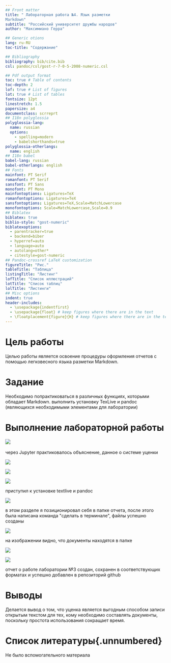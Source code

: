 ```yaml
---
## Front matter
title: " Лабораторная работа №4. Язык разметки
Markdown"
subtitle: "Российский университет дружбы народов"
author: "Максимиано Герра"

## Generic otions
lang: ru-RU
toc-title: "Содержание"

## Bibliography
bibliography: bib/cite.bib
csl: pandoc/csl/gost-r-7-0-5-2008-numeric.csl

## Pdf output format
toc: true # Table of contents
toc-depth: 2
lof: true # List of figures
lot: true # List of tables
fontsize: 12pt
linestretch: 1.5
papersize: a4
documentclass: scrreprt
## I18n polyglossia
polyglossia-lang:
  name: russian
  options:
	- spelling=modern
	- babelshorthands=true
polyglossia-otherlangs:
  name: english
## I18n babel
babel-lang: russian
babel-otherlangs: english
## Fonts
mainfont: PT Serif
romanfont: PT Serif
sansfont: PT Sans
monofont: PT Mono
mainfontoptions: Ligatures=TeX
romanfontoptions: Ligatures=TeX
sansfontoptions: Ligatures=TeX,Scale=MatchLowercase
monofontoptions: Scale=MatchLowercase,Scale=0.9
## Biblatex
biblatex: true
biblio-style: "gost-numeric"
biblatexoptions:
  - parentracker=true
  - backend=biber
  - hyperref=auto
  - language=auto
  - autolang=other*
  - citestyle=gost-numeric
## Pandoc-crossref LaTeX customization
figureTitle: "Рис."
tableTitle: "Таблица"
listingTitle: "Листинг"
lofTitle: "Список иллюстраций"
lotTitle: "Список таблиц"
lolTitle: "Листинги"
## Misc options
indent: true
header-includes:
  - \usepackage{indentfirst}
  - \usepackage{float} # keep figures where there are in the text
  - \floatplacement{figure}{H} # keep figures where there are in the text
---
```


# Цель работы

Целью работы является освоение процедуры оформления отчетов с помощью легковесного языка разметки Markdown.

# Задание

Необходимо попрактиковаться в различных функциях, которыми обладает Markdown. выполнить установку TexLive и pandoc (являющихся необходимыми элементами для лаборатории)

# Выполнение лабораторной работы

﻿![](/home/gagerra/Загрузки/lab4/Aspose.Words.21b6220f-6dfa-476f-bfc9-ba9e36c8eb21.001.png)

через Jupyter практиковалось объяснение, данное о системе уценки

![](/home/gagerra/Загрузки/lab4/Aspose.Words.21b6220f-6dfa-476f-bfc9-ba9e36c8eb21.002.png)

![](/home/gagerra/Загрузки/lab4/Aspose.Words.21b6220f-6dfa-476f-bfc9-ba9e36c8eb21.003.png)

![](/home/gagerra/Загрузки/lab4/Aspose.Words.21b6220f-6dfa-476f-bfc9-ba9e36c8eb21.004.png)

приступил к установке textlive и pandoc

![](/home/gagerra/Загрузки/lab4/Aspose.Words.21b6220f-6dfa-476f-bfc9-ba9e36c8eb21.005.png)

в этом разделе я позиционировал себя в папке отчета, после этого была написана команда "сделать в терминале", файлы успешно созданы

![](/home/gagerra/Загрузки/lab4/Aspose.Words.21b6220f-6dfa-476f-bfc9-ba9e36c8eb21.006.png)

на изображении видно, что документы находятся в папке

![](/home/gagerra/Загрузки/lab4/Aspose.Words.21b6220f-6dfa-476f-bfc9-ba9e36c8eb21.007.png)

![](/home/gagerra/Загрузки/lab4/Aspose.Words.21b6220f-6dfa-476f-bfc9-ba9e36c8eb21.008.png)

отчет о работе лаборатории №3 создан, сохранен в соответствующих форматах и ​​успешно добавлен в репозиторий github

# Выводы

Делается вывод о том, что уценка является выгодным способом записи открытым текстом для тех, кому необходимо составлять документы, поскольку простота использования сокращает время.

# Список литературы{.unnumbered}

Не было вспомогательного материала
